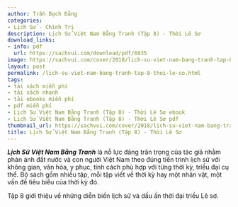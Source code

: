 ```yaml
---
author: Trần Bạch Đằng
categories:
- Lịch Sử - Chính Trị
description: Lịch Sử Việt Nam Bằng Tranh (Tập 8) - Thời Lê Sơ
download_links:
- info: pdf
  url: https://sachvui.com/download/pdf/6935
image: https://sachvui.com/cover/2018/lich-su-viet-nam-bang-tranh-tap-8-thoi-le-so.jpg
layout: post
permalink: /lich-su-viet-nam-bang-tranh-tap-8-thoi-le-so.html
tags:
- tải sách miễn phí
- tải sách nhanh
- tải ebooks miễn phí
- pdf miễn phí
- Lịch Sử Việt Nam Bằng Tranh (Tập 8) - Thời Lê Sơ ebook
- Lịch Sử Việt Nam Bằng Tranh (Tập 8) - Thời Lê Sơ pdf
thumbnail_url: https://sachvui.com/cover/2018/lich-su-viet-nam-bang-tranh-tap-8-thoi-le-so.jpg
title: Lịch Sử Việt Nam Bằng Tranh (Tập 8) - Thời Lê Sơ
---
```


 <div class="item-desc text-justify"> <p><strong><em>Lịch Sử Việt Nam Bằng Tranh</em></strong> là nỗ lực đáng trân trọng của tác giả nhằm phản ánh đất nước và con người Việt Nam theo đúng tiến trình lịch sử với không gian, văn hóa, y phục, tính cách phù hợp với từng thời kỳ, triều đại cụ thể. Bộ sách gồm nhiều tập, mỗi tập viết về thời kỳ hay một nhân vật, một vấn đề tiêu biểu của thời kỳ đó.</p><p>Tập 8 giới thiệu về những diễn biến lịch sử và dấu ấn thời đại triều Lê sơ.</p> </div>